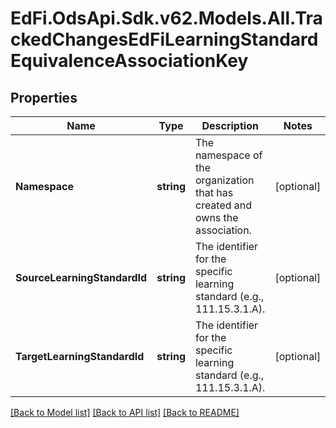 # EdFi.OdsApi.Sdk.v62.Models.All.TrackedChangesEdFiLearningStandardEquivalenceAssociationKey

## Properties

Name | Type | Description | Notes
------------ | ------------- | ------------- | -------------
**Namespace** | **string** | The namespace of the organization that has created and owns the association. | [optional] 
**SourceLearningStandardId** | **string** | The identifier for the specific learning standard (e.g., 111.15.3.1.A). | [optional] 
**TargetLearningStandardId** | **string** | The identifier for the specific learning standard (e.g., 111.15.3.1.A). | [optional] 

[[Back to Model list]](../README.md#documentation-for-models) [[Back to API list]](../README.md#documentation-for-api-endpoints) [[Back to README]](../README.md)

